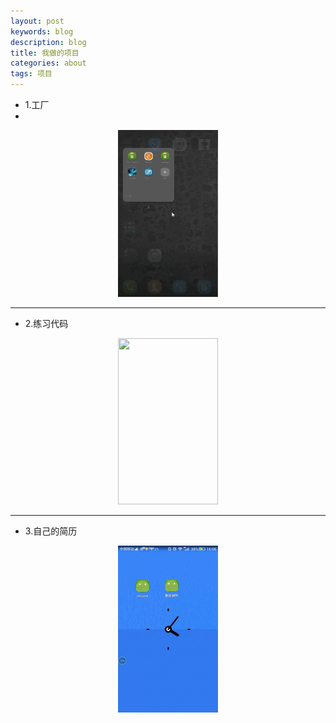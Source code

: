 ```yaml
---
layout: post
keywords: blog
description: blog
title: 我做的项目
categories: about
tags: 项目
---
```

  
* 1.工厂
* 
<center>
<img src="/image/factory.gif" height="266.5px" width="160px">
</center>

----

* 2.练习代码

<center>
<img src="/image/tomhuahua.gif" height="266.5px" width="160px" />
</center>

----

* 3.自己的简历

<center>
<img src="/image/resume.gif" height="266.5px" width="160px"/>
</center>

